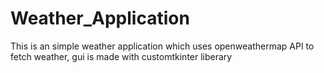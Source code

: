 # Weather_Application
This is an simple weather application which uses openweathermap API to fetch weather,
gui is made with customtkinter liberary

